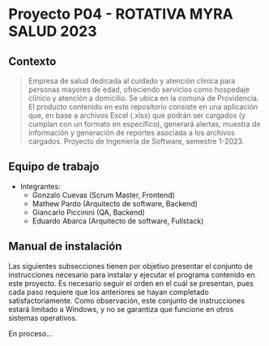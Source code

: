 # Proyecto P04 - ROTATIVA MYRA SALUD 2023
## Contexto
> Empresa de salud dedicada al cuidado y atención clínica para personas mayores de edad, ofreciendo servicios como hospedaje clínico y atención a domicilio.
Se ubica en la comuna de Providencia.
El producto contenido en este repositorio consiste en una aplicación que, en base a archivos Excel (.xlsx) que podrán ser cargados (y cumplan con un formato en específico), generará alertas, muestra de información y generación de reportes asociada a los archivos cargados.
Proyecto de Ingeniería de Software, semestre 1-2023.

## Equipo de trabajo
- Integrantes:
    - Gonzalo Cuevas (Scrum Master, Frontend)
    - Mathew Pardo (Arquitecto de software, Backend)
    - Giancarlo Piccinini (QA, Backend)
    - Eduardo Abarca (Arquitecto de software, Fullstack)

## Manual de instalación

Las siguientes subsecciones tienen por objetivo presentar el conjunto de instrucciones necesario para instalar y ejecutar el programa contenido en este proyecto. Es necesario seguir el orden en el cuál se presentan, pues cada paso requiere que los anteriores se hayan completado satisfactoriamente. Como observación, este conjunto de instrucciones estará limitado a Windows, y no se garantiza que funcione en otros sistemas operativos.

En proceso...
